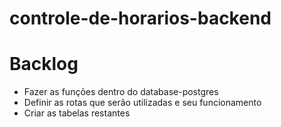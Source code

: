 # controle-de-horarios-backend

# Backlog

- Fazer as funções dentro do database-postgres
- Definir as rotas que serão utilizadas e seu funcionamento
- Criar as tabelas restantes